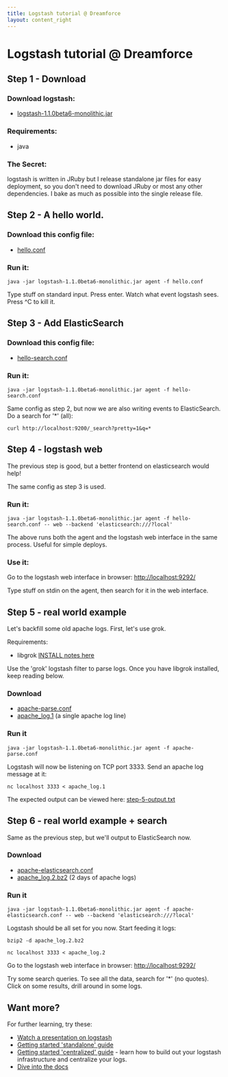 ```yaml
---
title: Logstash tutorial @ Dreamforce
layout: content_right
---
```

# Logstash tutorial @ Dreamforce

## Step 1 - Download

### Download logstash:

* [logstash-1.1.0beta6-monolithic.jar](http://semicomplete.com/files/logstash/logstash-1.1.0beta6-monolithic.jar)

### Requirements:

* java

### The Secret:

logstash is written in JRuby but I release standalone jar files for easy
deployment, so you don't need to download JRuby or most any other dependencies.
I bake as much as possible into the single release file.

## Step 2 - A hello world.

### Download this config file:

* [hello.conf](hello.conf)

### Run it:

    java -jar logstash-1.1.0beta6-monolithic.jar agent -f hello.conf

Type stuff on standard input. Press enter. Watch what event logstash sees.
Press ^C to kill it.

## Step 3 - Add ElasticSearch

### Download this config file:

* [hello-search.conf](hello-search.conf)

### Run it:

    java -jar logstash-1.1.0beta6-monolithic.jar agent -f hello-search.conf

Same config as step 2, but now we are also writing events to ElasticSearch. Do
a search for '*' (all):

    curl http://localhost:9200/_search?pretty=1&q=*

## Step 4 - logstash web

The previous step is good, but a better frontend on elasticsearch would help!

The same config as step 3 is used.

### Run it:

    java -jar logstash-1.1.0beta6-monolithic.jar agent -f hello-search.conf -- web --backend 'elasticsearch:///?local'

The above runs both the agent and the logstash web interface in the same
process. Useful for simple deploys.

### Use it:

Go to the logstash web interface in browser: <http://localhost:9292/>

Type stuff on stdin on the agent, then search for it in the web interface.

## Step 5 - real world example

Let's backfill some old apache logs.  First, let's use grok.

Requirements:

* libgrok [INSTALL notes here](https://github.com/jordansissel/grok/blob/master/INSTALL)

Use the 'grok' logstash filter to parse logs. Once you have libgrok installed,
keep reading below.

### Download

* [apache-parse.conf](apache-parse.conf)
* [apache_log.1](apache_log.1) (a single apache log line)

### Run it

    java -jar logstash-1.1.0beta6-monolithic.jar agent -f apache-parse.conf

Logstash will now be listening on TCP port 3333. Send an apache log message at it:

    nc localhost 3333 < apache_log.1

The expected output can be viewed here: [step-5-output.txt](step-5-output.txt)

## Step 6 - real world example + search

Same as the previous step, but we'll output to ElasticSearch now.

### Download

* [apache-elasticsearch.conf](apache-elasticsearch.conf)
* [apache_log.2.bz2](apache_log.2.bz2) (2 days of apache logs)

### Run it

    java -jar logstash-1.1.0beta6-monolithic.jar agent -f apache-elasticsearch.conf -- web --backend 'elasticsearch:///?local'

Logstash should be all set for you now. Start feeding it logs:

    bzip2 -d apache_log.2.bz2

    nc localhost 3333 < apache_log.2 

Go to the logstash web interface in browser: <http://localhost:9292/>

Try some search queries. To see all the data, search for '*' (no quotes). Click
on some results, drill around in some logs.

## Want more?

For further learning, try these:

* [Watch a presentation on logstash](http://blip.tv/carolinacon/logstash-open-source-log-and-event-management-jordan-sissel-5123601)
* [Getting started 'standalone' guide](http://logstash.net/docs/1.1.0beta6-started-simple)
* [Getting started 'centralized' guide](http://logstash.net/docs/1.1.0beta6-started-centralized) - 
  learn how to build out your logstash infrastructure and centralize your logs.
* [Dive into the docs](http://logstash.net/docs/1.1.0beta6/)
